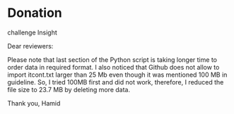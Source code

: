 # Donation
challenge Insight

Dear reviewers:

Please note that last section of the Python script is taking longer time to order data in required format. I also noticed that Github does not allow to import itcont.txt larger than 25 Mb even though it was mentioned 100 MB in guideline. So, I tried 100MB first and did not work, therefore, I reduced the file size to 23.7 MB by deleting more data.

Thank you,
Hamid
